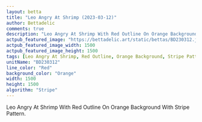 ```yaml
---
layout: betta
title: "Leo Angry At Shrimp (2023-03-12)"
author: Bettadelic
comments: true
description: "Leo Angry At Shrimp With Red Outline On Orange Background With Stripe Pattern."
actpub_featured_image: "https://bettadelic.art/static/bettas/BD230312.jpg"
actpub_featured_image_width: 1500
actpub_featured_image_height: 1500
tags: [Leo Angry At Shrimp, Red Outline, Orange Background, Stripe Pattern, March 2023]
unitName: "BD230312"
line_color: "Red"
background_color: "Orange"
width: 1500
height: 1500
algorithm: "Stripe"
---
```


Leo Angry At Shrimp With Red Outline On Orange Background With Stripe Pattern.
